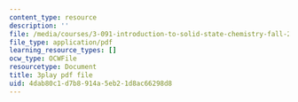 ```yaml
---
content_type: resource
description: ''
file: /media/courses/3-091-introduction-to-solid-state-chemistry-fall-2018/4dab80c1d7b8914a5eb21d8ac66298d8_4vlOYGGWVKQ.pdf
file_type: application/pdf
learning_resource_types: []
ocw_type: OCWFile
resourcetype: Document
title: 3play pdf file
uid: 4dab80c1-d7b8-914a-5eb2-1d8ac66298d8
---
```

